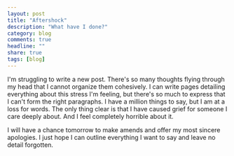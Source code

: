 ```yaml
---
layout: post
title: "Aftershock"
description: "What have I done?"
category: blog
comments: true
headline: ""
share: true
tags: [blog]
---
```

I'm struggling to write a new post.  There's so many thoughts flying through my head that I cannot organize them cohesively.  I can write pages detailing everything about this stress I'm feeling, but there's so much to express that I can't form the right paragraphs.  I have a million things to say, but I am at a loss for words.  The only thing clear is that I have caused grief for someone I care deeply about.  And I feel completely horrible about it.

I will have a chance tomorrow to make amends and offer my most sincere apologies.  I just hope I can outline everything I want to say and leave no detail forgotten.

